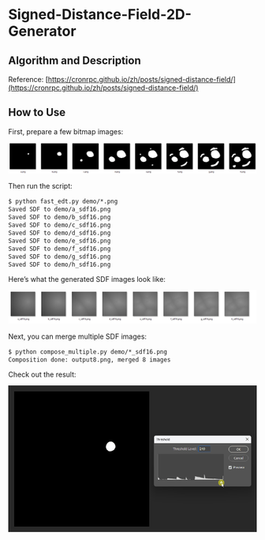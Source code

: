 # Signed-Distance-Field-2D-Generator

## Algorithm and Description

Reference:
[https://cronrpc.github.io/zh/posts/signed-distance-field/](https://cronrpc.github.io/zh/posts/signed-distance-field/)

## How to Use

First, prepare a few bitmap images:

![alt text](images/compose_origin.png)

Then run the script:

```
$ python fast_edt.py demo/*.png
Saved SDF to demo/a_sdf16.png
Saved SDF to demo/b_sdf16.png
Saved SDF to demo/c_sdf16.png
Saved SDF to demo/d_sdf16.png
Saved SDF to demo/e_sdf16.png
Saved SDF to demo/f_sdf16.png
Saved SDF to demo/g_sdf16.png
Saved SDF to demo/h_sdf16.png
```

Here’s what the generated SDF images look like:

![alt text](images/compose_origin_sdf.png)

Next, you can merge multiple SDF images:

```
$ python compose_multiple.py demo/*_sdf16.png
Composition done: output8.png, merged 8 images
```

Check out the result:

![alt text](images/compose_origin_sdf_demo.gif)
